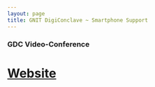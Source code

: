```yaml
---
layout: page
title: GNIT DigiConclave ~ Smartphone Support
---
```



### GDC Video-Conference
# [Website](https://wbnr.gnitdigiconclave.com/)
